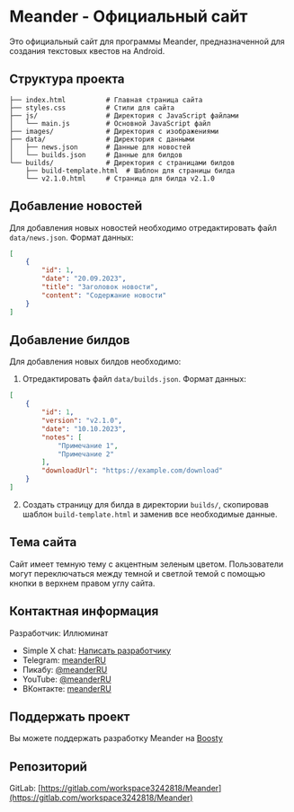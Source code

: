# Meander - Официальный сайт

Это официальный сайт для программы Meander, предназначенной для создания текстовых квестов на Android.

## Структура проекта

```
├── index.html          # Главная страница сайта
├── styles.css          # Стили для сайта
├── js/                 # Директория с JavaScript файлами
│   └── main.js         # Основной JavaScript файл
├── images/             # Директория с изображениями
├── data/               # Директория с данными
│   ├── news.json       # Данные для новостей
│   └── builds.json     # Данные для билдов
└── builds/             # Директория с страницами билдов
    ├── build-template.html  # Шаблон для страницы билда
    └── v2.1.0.html     # Страница для билда v2.1.0
```

## Добавление новостей

Для добавления новых новостей необходимо отредактировать файл `data/news.json`. Формат данных:

```json
[
    {
        "id": 1,
        "date": "20.09.2023",
        "title": "Заголовок новости",
        "content": "Содержание новости"
    }
]
```

## Добавление билдов

Для добавления новых билдов необходимо:

1. Отредактировать файл `data/builds.json`. Формат данных:

```json
[
    {
        "id": 1,
        "version": "v2.1.0",
        "date": "10.10.2023",
        "notes": [
            "Примечание 1",
            "Примечание 2"
        ],
        "downloadUrl": "https://example.com/download"
    }
]
```

2. Создать страницу для билда в директории `builds/`, скопировав шаблон `build-template.html` и заменив все необходимые данные.

## Тема сайта

Сайт имеет темную тему с акцентным зеленым цветом. Пользователи могут переключаться между темной и светлой темой с помощью кнопки в верхнем правом углу сайта.

## Контактная информация

Разработчик: Иллюминат

- Simple X chat: [Написать разработчику](https://simplex.chat/contact#/?v=2-7&smp=smp%3A%2F%2FZKe4uxF4Z_aLJJOEsC-Y6hSkXgQS5-oc442JQGkyP8M%3D%40smp17.simplex.im%2F1EILr8xj2yZjzQBcXVzkTmXY1opDTAx7%23%2F%3Fv%3D1-3%26dh%3DMCowBQYDK2VuAyEAjKTCAPfDNjggdcRXS01ojabUTaatoKSDpL2iImb_Kkk%253D%26srv%3Dogtwfxyi3h2h5weftjjpjmxclhb5ugufa5rcyrmg7j4xlch7qsr5nuqd.onion)
- Telegram: [meanderRU](https://t.me/meanderRU)
- Пикабу: [@meanderRU](https://pikabu.ru/@meanderRU)
- YouTube: [@meanderRU](https://www.youtube.com/@meanderRU)
- ВКонтакте: [meanderRU](https://vk.com/meanderRU)

## Поддержать проект

Вы можете поддержать разработку Meander на [Boosty](https://boosty.to/iilluminat)

## Репозиторий

GitLab: [https://gitlab.com/workspace3242818/Meander](https://gitlab.com/workspace3242818/Meander) 